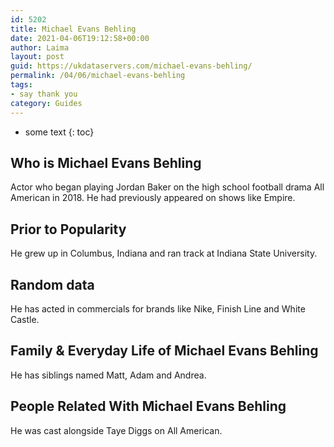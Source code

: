 ```yaml
---
id: 5202
title: Michael Evans Behling
date: 2021-04-06T19:12:58+00:00
author: Laima
layout: post
guid: https://ukdataservers.com/michael-evans-behling/
permalink: /04/06/michael-evans-behling
tags:
- say thank you
category: Guides
---
```


* some text
{: toc}


## Who is Michael Evans Behling
                  
                  
                  
Actor who began playing Jordan Baker on the high school football drama All American in 2018. He had previously appeared on shows like Empire. 
                  
              
            
              
            
                
                
                
## Prior to Popularity
                  
                  
                  
He grew up in Columbus, Indiana and ran track at Indiana State University. 
                  
              
            
              
            
                
                
                
## Random data
                  
                  
                  
He has acted in commercials for brands like Nike, Finish Line and White Castle. 
                  
              
            
              
            
                
                
                
## Family & Everyday Life of Michael Evans Behling
                  
                  
                  
He has siblings named Matt, Adam and Andrea. 
                  
              
            
              
            
                
                
                
## People Related With Michael Evans Behling
                  
                  
                  
He was cast alongside Taye Diggs on All American. 
                  
              
            
              
            
                
              
            
              
              
            
            
              
            
          
          
          